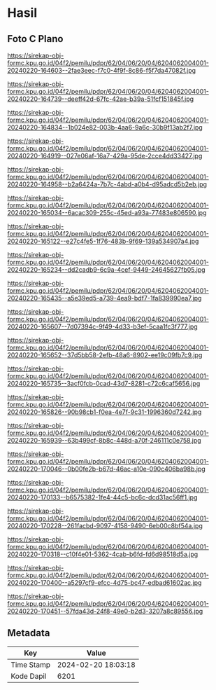 # Hasil

## Foto C Plano

https://sirekap-obj-formc.kpu.go.id/04f2/pemilu/pdpr/62/04/06/20/04/6204062004001-20240220-164603--2fae3eec-f7c0-4f9f-8c86-f5f7da47082f.jpg

https://sirekap-obj-formc.kpu.go.id/04f2/pemilu/pdpr/62/04/06/20/04/6204062004001-20240220-164739--deeff42d-67fc-42ae-b39a-51fcf151845f.jpg

https://sirekap-obj-formc.kpu.go.id/04f2/pemilu/pdpr/62/04/06/20/04/6204062004001-20240220-164834--1b024e82-003b-4aa6-9a6c-30b9f13ab2f7.jpg

https://sirekap-obj-formc.kpu.go.id/04f2/pemilu/pdpr/62/04/06/20/04/6204062004001-20240220-164919--027e06af-16a7-429a-95de-2cce4dd33427.jpg

https://sirekap-obj-formc.kpu.go.id/04f2/pemilu/pdpr/62/04/06/20/04/6204062004001-20240220-164958--b2a6424a-7b7c-4abd-a0b4-d95adcd5b2eb.jpg

https://sirekap-obj-formc.kpu.go.id/04f2/pemilu/pdpr/62/04/06/20/04/6204062004001-20240220-165034--6acac309-255c-45ed-a93a-77483e806590.jpg

https://sirekap-obj-formc.kpu.go.id/04f2/pemilu/pdpr/62/04/06/20/04/6204062004001-20240220-165122--e27c4fe5-1f76-483b-9f69-139a534907a4.jpg

https://sirekap-obj-formc.kpu.go.id/04f2/pemilu/pdpr/62/04/06/20/04/6204062004001-20240220-165234--dd2cadb9-6c9a-4cef-9449-24645627fb05.jpg

https://sirekap-obj-formc.kpu.go.id/04f2/pemilu/pdpr/62/04/06/20/04/6204062004001-20240220-165435--a5e39ed5-a739-4ea9-bdf7-1fa839990ea7.jpg

https://sirekap-obj-formc.kpu.go.id/04f2/pemilu/pdpr/62/04/06/20/04/6204062004001-20240220-165607--7d07394c-9f49-4d33-b3ef-5caa1fc3f777.jpg

https://sirekap-obj-formc.kpu.go.id/04f2/pemilu/pdpr/62/04/06/20/04/6204062004001-20240220-165652--37d5bb58-2efb-48a6-8902-ee19c09fb7c9.jpg

https://sirekap-obj-formc.kpu.go.id/04f2/pemilu/pdpr/62/04/06/20/04/6204062004001-20240220-165735--3acf0fcb-0cad-43d7-8281-c72c6caf5656.jpg

https://sirekap-obj-formc.kpu.go.id/04f2/pemilu/pdpr/62/04/06/20/04/6204062004001-20240220-165826--90b98cb1-f0ea-4e7f-9c31-1996360d7242.jpg

https://sirekap-obj-formc.kpu.go.id/04f2/pemilu/pdpr/62/04/06/20/04/6204062004001-20240220-165939--63b499cf-8b8c-448d-a70f-246111c0e758.jpg

https://sirekap-obj-formc.kpu.go.id/04f2/pemilu/pdpr/62/04/06/20/04/6204062004001-20240220-170046--0b00fe2b-b67d-46ac-a10e-090c406ba98b.jpg

https://sirekap-obj-formc.kpu.go.id/04f2/pemilu/pdpr/62/04/06/20/04/6204062004001-20240220-170133--b6575382-1fe4-44c5-bc6c-dcd31ac56ff1.jpg

https://sirekap-obj-formc.kpu.go.id/04f2/pemilu/pdpr/62/04/06/20/04/6204062004001-20240220-170228--261facbd-9097-4158-9490-6eb00c8bf54a.jpg

https://sirekap-obj-formc.kpu.go.id/04f2/pemilu/pdpr/62/04/06/20/04/6204062004001-20240220-170318--c10f4e01-5362-4cab-b6fd-fd6d98518d5a.jpg

https://sirekap-obj-formc.kpu.go.id/04f2/pemilu/pdpr/62/04/06/20/04/6204062004001-20240220-170400--a5297cf9-efcc-4d75-bc47-edbad61602ac.jpg

https://sirekap-obj-formc.kpu.go.id/04f2/pemilu/pdpr/62/04/06/20/04/6204062004001-20240220-170451--57fda43d-24f8-49e0-b2d3-3207a8c89556.jpg


## Metadata

| Key        | Value               |
| ---------- | ------------------- |
| Time Stamp | 2024-02-20 18:03:18 |
| Kode Dapil | 6201                |



